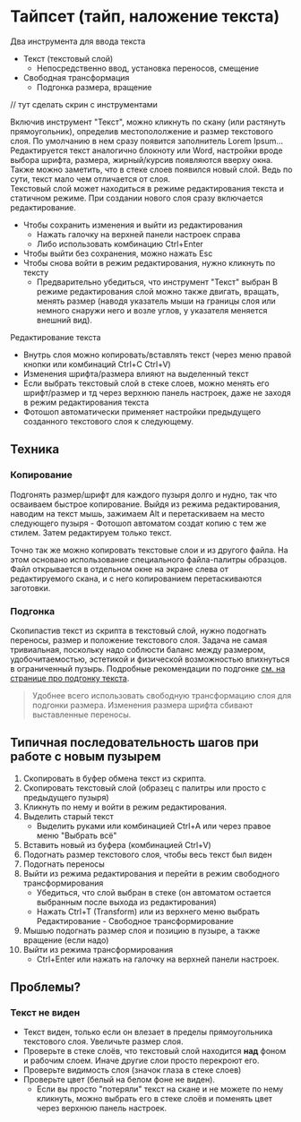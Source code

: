 # Тайпсет (тайп, наложение текста)

Два инструмента для ввода текста
- Текст (текстовый слой)
    - Непосредственно ввод, установка переносов, смещение
- Свободная трансформация
    - Подгонка размера, вращение

// тут сделать скрин с инструментами

Включив инструмент "Текст", можно кликнуть по скану (или растянуть прямоугольник), определив местопололжение и размер текстового слоя. По умолчанию в нем сразу появится заполнитель Lorem Ipsum...  
Редактируется текст аналогично блокноту или Word, настройки вроде выбора шрифта, размера, жирный/курсив появляются вверху окна. Также можно заметить, что в стеке слоев появился новый слой. Ведь по сути, текст мало чем отличается от слоя.  
Текстовый слой может находиться в режиме редактирования текста и статичном режиме. При создании нового слоя сразу включается редактирование.
- Чтобы сохранить изменения и выйти из редактирования
    - Нажать галочку на верхней панели настроек справа
    - Либо использовать комбинацию Ctrl+Enter
- Чтобы выйти без сохранения, можно нажать Esc
- Чтобы снова войти в режим редактирования, нужно кликнуть по тексту
    - Предварительно убедиться, что инструмент "Текст" выбран
В режиме редактирования слой можно также двигать, вращать, менять размер (наводя указатель мыши на границы слоя или немного снаружи него и возле углов, у указателя меняется внешний вид).

Редактирование текста
- Внутрь слоя можно копировать/вставлять текст (через меню правой кнопки или комбинаций Ctrl+C Ctrl+V)
- Изменения шрифта/размера влияют на выделенный текст
- Если выбрать текстовый слой в стеке слоев, можно менять его шрифт/размер и тд через верхнюю панель настроек, даже не заходя в режим редактирования текста
- Фотошоп автоматически применяет настройки предыдущего созданного текстового слоя к следующему.

## Техника

### Копирование
Подгонять размер/шрифт для каждого пузыря долго и нудно, так что осваиваем быстрое копирование. Выйдя из режима редактирования, наводим на текст мышь, зажимаем Alt и перетаскиваем на место следующего пузыря - Фотошоп автоматом создат копию с тем же стилем. Затем редактируем только текст.

Точно так же можно копировать текстовые слои и из другого файла. На этом основано использование специального файла-палитры образцов. Файл открывается в отдельном окне на экране слева от редактируемого скана, и с него копированием перетаскиваются заготовки.
### Подгонка 
Скопипастив текст из скрипта в текстовый слой, нужно подогнать переносы, размер и положение текстового слоя. Задача не самая тривиальная, поскольку надо соблюсти баланс между размером, удобочитаемостью, эстетикой и физической возможностью впихнуться в ограниченный пузырь. Подробные рекомендации по подгонке [см. на странице про подгонку текста](/textwork.md).  
> Удобнее всего использовать свободную трансформацию слоя для подгонки размера. Изменения размера шрифта сбивают выставленные переносы.


## Типичная последовательность шагов при работе с новым пузырем
1. Скопировать в буфер обмена текст из скрипта.
1. Скопировать текстовый слой (образец с палитры или просто с предыдущего пузыря)
1. Кликнуть по нему и войти в режим редактирования.
1. Выделить старый текст 
    - Выделить руками или комбинацией Ctrl+A или через правое меню "Выбрать всё"
1. Вставить новый из буфера (комбинацией Ctrl+V)
1. Подогнать размер текстового слоя, чтобы весь текст был виден
1. Подогнать переносы
1. Выйти из режима редактирования и перейти в режим свободного трансформирования
    - Убедиться, что слой выбран в стеке (он автоматом остается выбранным после выхода из редактирования)
    - Нажать Ctrl+T (Transform) или из верхнего меню выбрать Редактирование - Свободное трансформирование
1. Мышью подогнать размер слоя и позицию в пузыре, а также вращение (если надо)
1. Выйти из режима трансформирования 
    - Ctrl+Enter или нажать на галочку на верхней панели настроек.

## Проблемы?
### Текст не виден
- Текст виден, только если он влезает в пределы прямоугольника текстового слоя. Увеличьте размер слоя.
- Проверьте в стеке слоёв, что текстовый слой находится __над__ фоном и рабочим слоем. Иначе другие слои просто перекроют его.
- Проверьте видимость слоя (значок глаза в стеке слоев)
- Проверьте цвет (белый на белом фоне не виден).
    - Если вы просто "потеряли" текст на скане и не можете по нему кликнуть, можно выбрать его в стеке слоёв и поменять цвет через верхнюю панель настроек.

